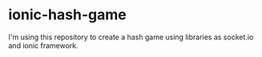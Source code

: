 # ionic-hash-game
I'm using this repository to create a hash game using libraries as socket.io and ionic framework.
